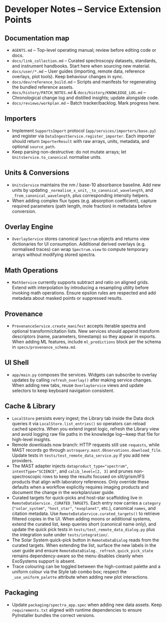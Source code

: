 # Developer Notes – Service Extension Points

## Documentation map
- `AGENTS.md` – Top-level operating manual; review before editing code or docs.
- `docs/link_collection.md` – Curated spectroscopy datasets, standards, and
  instrument handbooks. Start here when sourcing new material.
- `docs/user/*.md` – User guides (importing, remote data, reference overlays,
  plot tools). Keep behaviour changes in sync.
- `docs/dev/reference_build.md` – Scripts and manifests for regenerating the
  bundled reference assets.
- `docs/history/PATCH_NOTES.md` & `docs/history/KNOWLEDGE_LOG.md` – Chronological
  change log and distilled insights; update alongside code.
- `docs/reviews/workplan.md` – Batch tracker/backlog. Mark progress here.

## Importers
- Implement `SupportsImport` protocol (`app/services/importers/base.py`) and register via `DataIngestService.register_importer`. Each importer should return `ImporterResult` with raw arrays, units, metadata, and optional `source_path`.
- Keep parsing non-destructive: do not mutate arrays; let `UnitsService.to_canonical` normalise units.

## Units & Conversions
- `UnitsService` maintains the nm / base-10 absorbance baseline. Add new units by updating `_normalise_x_unit`, `_to_canonical_wavelength`, and `_from_canonical_wavelength`, plus corresponding intensity helpers.
- When adding complex flux types (e.g. absorption coefficient), capture required parameters (path length, mole fraction) in metadata before conversion.

## Overlay Engine
- `OverlayService` stores canonical `Spectrum` objects and returns view dictionaries for UI consumption. Additional derived overlays (e.g. normalised traces) can wrap `Spectrum.view` to compute temporary arrays without modifying stored spectra.

## Math Operations
- `MathService` currently supports subtract and ratio on aligned grids. Extend with interpolation by introducing a resampling utility before invoking math operations. Ensure epsilon rules are respected and add metadata about masked points or suppressed results.

## Provenance
- `ProvenanceService.create_manifest` accepts iterable spectra and optional transform/citation lists. New services should append transform descriptors (name, parameters, timestamp) so they appear in exports. When adding ML features, include `ml_predictions` block per the schema in `specs/provenance_schema.md`.

## UI Shell
- `app/main.py` composes the services. Widgets can subscribe to overlay updates by calling `refresh_overlay()` after making service changes. When adding new tabs, reuse `OverlayService` views and update selectors to keep keyboard navigation consistent.

## Cache & Library
- `LocalStore` persists every ingest; the Library tab inside the Data dock
   queries it via `LocalStore.list_entries()` so operators can reload cached
  spectra. When you extend ingest logic, refresh the Library view and avoid
  logging raw file paths in the knowledge log—keep that file for high-level
  insights.
- Remote downloads now branch: HTTP requests still use `requests`, while MAST
  records go through `astroquery.mast.Observations.download_file`. Update tests
  in `tests/test_remote_data_service.py` if you add new providers.
- The MAST adapter injects `dataproduct_type="spectrum"`, `intentType="SCIENCE"`,
  and `calib_level=[2, 3]` and prunes non-spectroscopic rows to keep the results
  focused on slit/grism/IFS products that align with laboratory references. Only
  override these defaults when a workflow explicitly requires imaging products
  and document the change in the workplan/user guide.
- Curated targets for quick-picks and host-star scaffolding live in
  `RemoteDataService._CURATED_TARGETS`. Each entry now carries a `category`
  (`"solar_system"`, `"host_star"`, `"exoplanet"`, etc.), canonical `names`, and
  citation metadata. Use `RemoteDataService.curated_targets()` to retrieve
  filtered copies in the UI. When adding moons or additional systems, extend the
  curated list, keep queries short (canonical name only), and update the quick
  pick tests in `tests/test_remote_data_dialog.py` plus the integration suite
  under `tests/integration/`.
- The Solar System quick-pick button in `RemoteDataDialog` reads from the
  curated targets. When extending the list, surface the new labels in the user
  guide and ensure `RemoteDataDialog._refresh_quick_pick_state` remains
  dependency-aware so the menu disables cleanly when ExoSystems support is
  absent.
- Trace colouring can be toggled between the high-contrast palette and a uniform
  colour via the Style tab combo box; respect the `_use_uniform_palette`
  attribute when adding new plot interactions.

## Packaging
- Update `packaging/spectra_app.spec` when adding new data assets. Keep `requirements.txt` aligned with runtime dependencies to ensure PyInstaller bundles the correct versions.
